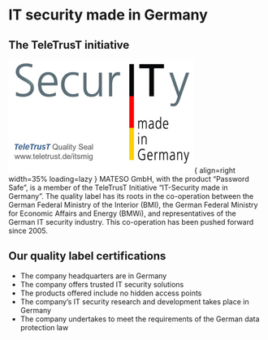 # IT security made in Germany

## The TeleTrusT initiative

![Image title](/assets/en/faq/security/teletrust.png){ align=right width=35% loading=lazy }
MATESO GmbH, with the product “Password Safe”, is a member of the TeleTrusT Initiative “IT-Security made in Germany”. The quality label has its roots in the co-operation between the German Federal Ministry of the Interior (BMI), the German Federal Ministry for Economic Affairs and Energy (BMWi), and representatives of the German IT security industry. This co-operation has been pushed forward since 2005.

## Our quality label certifications

- The company headquarters are in Germany
- The company offers trusted IT security solutions
- The products offered include no hidden access points
- The company’s IT security research and development takes place in Germany
- The company undertakes to meet the requirements of the German data protection law
